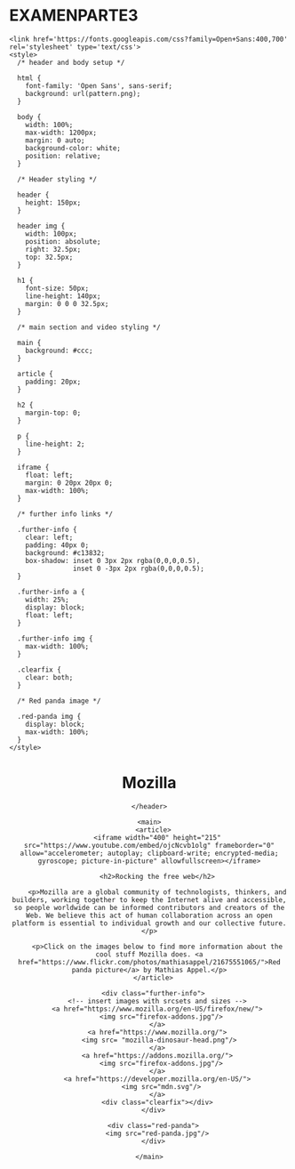 # EXAMENPARTE3
<!DOCTYPE html>
<html>
  <head>
    <meta charset="utf-8">
    <meta name="viewport" content="width=device-width">
    <title>Mozilla splash page</title>

    <link href='https://fonts.googleapis.com/css?family=Open+Sans:400,700' rel='stylesheet' type='text/css'>
    <style>
      /* header and body setup */

      html {
        font-family: 'Open Sans', sans-serif;
        background: url(pattern.png);
      }

      body {
        width: 100%;
        max-width: 1200px;
        margin: 0 auto;
        background-color: white;
        position: relative;
      }

      /* Header styling */

      header {
        height: 150px;
      }

      header img {
        width: 100px;
        position: absolute;
        right: 32.5px;
        top: 32.5px;
      }

      h1 {
        font-size: 50px;
        line-height: 140px;
        margin: 0 0 0 32.5px;
      }

      /* main section and video styling */

      main {
        background: #ccc;
      }

      article {
        padding: 20px;
      }

      h2 {
        margin-top: 0;
      }

      p {
        line-height: 2;
      }

      iframe {
        float: left;
        margin: 0 20px 20px 0;
        max-width: 100%;
      }

      /* further info links */

      .further-info {
        clear: left;
        padding: 40px 0;
        background: #c13832;
        box-shadow: inset 0 3px 2px rgba(0,0,0,0.5),
                    inset 0 -3px 2px rgba(0,0,0,0.5);
      }

      .further-info a {
        width: 25%;
        display: block;
        float: left;
      }

      .further-info img {
        max-width: 100%;
      }

      .clearfix {
        clear: both;
      }

      /* Red panda image */

      .red-panda img {
        display: block;
        max-width: 100%;
      }
    </style>
  </head>
  <body>
    <header>
      <h1>Mozilla</h1>
      <!-- insert <img> element, link to the small
          version of the Firefox logo -->

    </header>

    <main>
      <article>
        <iframe width="400" height="215" src="https://www.youtube.com/embed/ojcNcvb1olg" frameborder="0" allow="accelerometer; autoplay; clipboard-write; encrypted-media; gyroscope; picture-in-picture" allowfullscreen></iframe>

        <h2>Rocking the free web</h2>

        <p>Mozilla are a global community of technologists, thinkers, and builders, working together to keep the Internet alive and accessible, so people worldwide can be informed contributors and creators of the Web. We believe this act of human collaboration across an open platform is essential to individual growth and our collective future.</p>

        <p>Click on the images below to find more information about the cool stuff Mozilla does. <a href="https://www.flickr.com/photos/mathiasappel/21675551065/">Red panda picture</a> by Mathias Appel.</p>
      </article>

      <div class="further-info">
        <!-- insert images with srcsets and sizes -->
        <a href="https://www.mozilla.org/en-US/firefox/new/">
          <img src="firefox-addons.jpg"/>
        </a>
        <a href="https://www.mozilla.org/">
          <img src= "mozilla-dinosaur-head.png"/> 
        </a>
        <a href="https://addons.mozilla.org/">
          <img src="firefox-addons.jpg"/>
        </a>
        <a href="https://developer.mozilla.org/en-US/">
          <img src="mdn.svg"/>
        </a>
        <div class="clearfix"></div>
      </div>

      <div class="red-panda">
        <img src="red-panda.jpg"/>
      </div>

    </main>
  </body>
</html>
<img src=""
